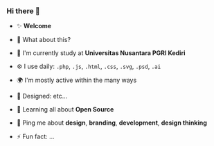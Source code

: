 ### Hi there 👋

- ✨ **Welcome**
- 🍑 What about this?

- 🏢 I'm currently study at **Universitas Nusantara PGRI Kediri**
- ⚙️ I use daily: `.php`, `.js`, `.html`, `.css`, `.svg`, `.psd`, `.ai`
- 🌍 I'm mostly active within the many ways
- 💅 Designed: etc...
- 🌱 Learning all about **Open Source**
- 💬 Ping me about **design**, **branding**, **development**, **design thinking**
- ⚡️ Fun fact: ...
